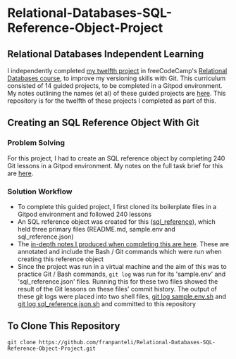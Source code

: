 # Relational-Databases-SQL-Reference-Object-Project
## Relational Databases Independent Learning
I independently completed [my twelfth project](https://www.freecodecamp.org/learn/relational-database/learn-git-by-building-an-sql-reference-object/build-an-sql-reference-object) in freeCodeCamp's [Relational Databases course](https://www.freecodecamp.org/learn/relational-database/), to improve my versioning skills with Git. This curriculum consisted of 14 guided projects, to be completed in a Gitpod environment. My notes outlining the names (et al) of these guided projects are [here](https://github.com/franpanteli/12--Relational-Databases-SQL-Reference-Object-Project/blob/main/0%20relational-databases-course-overview.txt). This repository is for the twelfth of these projects I completed as part of this.

## Creating an SQL Reference Object With Git 
### Problem Solving
For this project, I had to create an SQL reference object by completing 240 Git lessons in a Gitpod environment. My notes on the full task brief for this are [here](https://github.com/franpanteli/12--Relational-Databases-SQL-Reference-Object-Project/blob/main/1%20project-task-notes.txt). 

### Solution Workflow 
- To complete this guided project, I first cloned its boilerplate files in a Gitpod environment and followed 240 lessons
- An SQL reference object was created for this ([sql_reference](https://github.com/franpanteli/Relational-Databases-SQL-Reference-Object-Project/tree/main/sql_reference)), which held three primary files (README.md, sample.env and sql_reference.json) 
-  The [in-depth notes I produced when completing this are here](https://github.com/franpanteli/12--Relational-Databases-SQL-Reference-Object-Project/blob/main/2%20relational-databases-sql-reference-object-project-course-notes.txt). These are annotated and include the Bash / Git commands which were run when creating this reference object 
- Since the project was run in a virtual machine and the aim of this was to practice Git / Bash commands, `git log` was run for its 'sample.env' and 'sql_reference.json' files. Running this for these two files showed the result of the Git lessons on these files' commit history. The output of these git logs were placed into two shell files, [git log sample.env.sh](https://github.com/franpanteli/Relational-Databases-SQL-Reference-Object-Project/blob/main/git_logs/git%20log%20sample.env.sh) and [git log sql_reference.json.sh](https://github.com/franpanteli/Relational-Databases-SQL-Reference-Object-Project/blob/main/git_logs/git%20log%20sql_reference.json.sh) and committed to this repository  

## To Clone This Repository
```
git clone https://github.com/franpanteli/Relational-Databases-SQL-Reference-Object-Project.git
```
